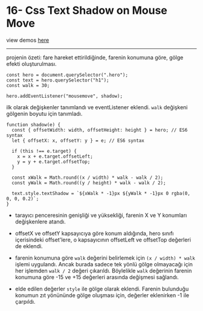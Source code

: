 # 16- Css Text Shadow on Mouse Move

view demos [here](https://bayirdan.github.io/javascript30/16-css-text-shadow-on-mouse-move-effect/index.html)

---

projenin özeti: fare hareket ettirildiğinde, farenin konumuna göre, gölge efekti oluşturulması.

```
const hero = document.querySelector(".hero");
const text = hero.querySelector("h1");
const walk = 30;

hero.addEventListener("mousemove", shadow);
```

ilk olarak değişkenler tanımlandı ve eventListener eklendi. `walk` değişkeni gölgenin boyutu için tanımladı.

```
function shadow(e) {
  const { offsetWidth: width, offsetHeight: height } = hero; // ES6 syntax
  let { offsetX: x, offsetY: y } = e; // ES6 syntax

  if (this !== e.target) {
    x = x + e.target.offsetLeft;
    y = y + e.target.offsetTop;
  }

  const xWalk = Math.round((x / width) * walk - walk / 2);
  const yWalk = Math.round((y / height) * walk - walk / 2);

  text.style.textShadow = `${xWalk * -1}px ${yWalk * -1}px 0 rgba(0, 0, 0, 0.2)`;
}
```

- tarayıcı penceresinin genişliği ve yüksekliği, farenin X ve Y konumları değişkenlere atandı.

- offsetX ve offsetY kapsayıcıya göre konum aldığında, hero sınıfı içerisindeki offset'lere, o kapsayıcının offsetLeft ve offsetTop değerleri de eklendi.

- farenin konumuna göre `walk` değerini belirlemek için `(x / width) * walk` işlemi uygulandı. Ancak burada sadece tek yönlü gölge olmayacağı için her işlemden `walk / 2` değeri çıkarıldı. Böylelikle `walk` değerinin farenin konumuna göre -15 ve +15 değerleri arasında değişmesi sağlandı.

- elde edilen değerler `style` ile gölge olarak eklendi. Farenin bulunduğu konumun zıt yönününde gölge oluşması için, değerler eklenirken -1 ile çarpıldı.
